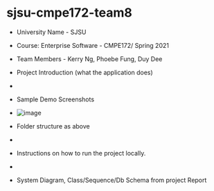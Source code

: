 ﻿# sjsu-cmpe172-team8
- University Name - SJSU
- Course: Enterprise Software - CMPE172/ Spring 2021
- Team Members - Kerry Ng, Phoebe Fung, Duy Dee
- Project Introduction (what the application does)
- 
- Sample Demo Screenshots
- ![image](https://user-images.githubusercontent.com/33183687/116125434-565ba680-a67a-11eb-914b-8e9cea73e703.png)

- Folder structure as above
- 
- Instructions on how to run the project locally.
- 
- System Diagram, Class/Sequence/Db Schema from project Report
